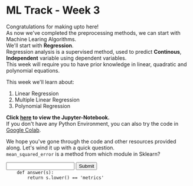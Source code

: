 # ML Track - Week 3
Congratulations for making upto here!  
As now we've completed the preprocessing methods, we can start with Machine Learing Algorithms.  
We'll start with **Regression**.  
Regression analysis is a supervised method, used to predict **Continous**, **Independent** variable using dependent variables.  
This week will require you to have prior knowledge in linear, quadratic and polynomial equations.  

This week we'll learn about: 

1. Linear Regression
2. Multiple Linear Regression
3. Polynomial Regression

**Click [here](https://github.com/kabirnagpal/SoA-ML-14/blob/master/week%203.ipynb) to view the Jupyter-Notebook.**   
If you don't have any Python Environment, you can also try the code in [Google Colab](https://colab.research.google.com/).  


We hope you've gone through the code and other resources provided along. Let's wind it up with a quick question.  
`mean_squared_error` is a method from which module in Sklearn?  

<form method='POST'>  
  <input name='answer'>  
  <input type='submit' value='Submit'>  
  <code class='code_checker'>  
    def answer(s):  
        return s.lower() == 'metrics'  
  </code>  
</form>  
